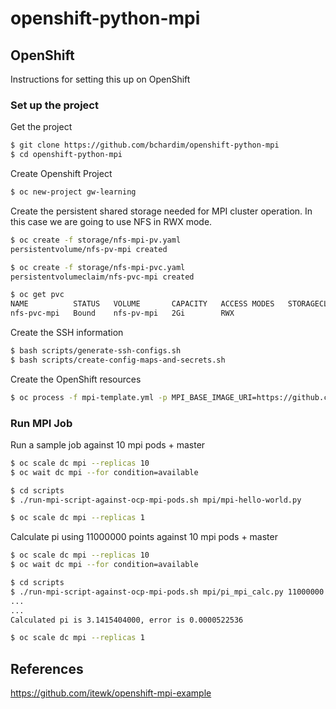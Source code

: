 # openshift-python-mpi

## OpenShift
Instructions for setting this up on OpenShift

### Set up the project

Get the project
```bash
$ git clone https://github.com/bchardim/openshift-python-mpi
$ cd openshift-python-mpi
```

Create Openshift Project
```bash
$ oc new-project gw-learning
```

Create the persistent shared storage needed for MPI cluster operation. In this case we are going to use NFS in RWX mode.
```bash
$ oc create -f storage/nfs-mpi-pv.yaml
persistentvolume/nfs-pv-mpi created

$ oc create -f storage/nfs-mpi-pvc.yaml
persistentvolumeclaim/nfs-pvc-mpi created

$ oc get pvc
NAME          STATUS   VOLUME       CAPACITY   ACCESS MODES   STORAGECLASS   AGE
nfs-pvc-mpi   Bound    nfs-pv-mpi   2Gi        RWX                           3s
```

Create the SSH information
```bash
$ bash scripts/generate-ssh-configs.sh
$ bash scripts/create-config-maps-and-secrets.sh
```
Create the OpenShift resources
```bash
$ oc process -f mpi-template.yml -p MPI_BASE_IMAGE_URI=https://github.com/bchardim/openshift-python-mpi | oc create -f -
```

### Run MPI Job

Run a sample job against 10 mpi pods + master
```bash
$ oc scale dc mpi --replicas 10
$ oc wait dc mpi --for condition=available

$ cd scripts
$ ./run-mpi-script-against-ocp-mpi-pods.sh mpi/mpi-hello-world.py

$ oc scale dc mpi --replicas 1
```

Calculate pi using 11000000 points against 10 mpi pods + master
```bash
$ oc scale dc mpi --replicas 10
$ oc wait dc mpi --for condition=available

$ cd scripts
$ ./run-mpi-script-against-ocp-mpi-pods.sh mpi/pi_mpi_calc.py 11000000
...
...
Calculated pi is 3.1415404000, error is 0.0000522536

$ oc scale dc mpi --replicas 1
```



## References
https://github.com/itewk/openshift-mpi-example


